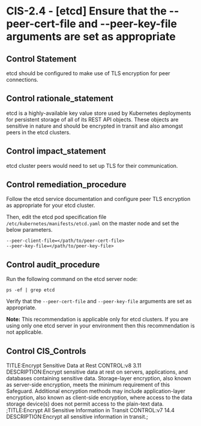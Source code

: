 # CIS-2.4 - \[etcd\] Ensure that the --peer-cert-file and --peer-key-file arguments are set as appropriate

## Control Statement

etcd should be configured to make use of TLS encryption for peer connections.

## Control rationale_statement

etcd is a highly-available key value store used by Kubernetes deployments for persistent storage of all of its REST API objects. These objects are sensitive in nature and should be encrypted in transit and also amongst peers in the etcd clusters.

## Control impact_statement

etcd cluster peers would need to set up TLS for their communication.

## Control remediation_procedure

Follow the etcd service documentation and configure peer TLS encryption as appropriate for your etcd cluster.

Then, edit the etcd pod specification file `/etc/kubernetes/manifests/etcd.yaml` on the master node and set the below parameters.

```
--peer-client-file=</path/to/peer-cert-file>
--peer-key-file=</path/to/peer-key-file>
```

## Control audit_procedure

Run the following command on the etcd server node:

```
ps -ef | grep etcd
```

Verify that the `--peer-cert-file` and `--peer-key-file` arguments are set as appropriate.

**Note:** This recommendation is applicable only for etcd clusters. If you are using only one etcd server in your environment then this recommendation is not applicable.

## Control CIS_Controls

TITLE:Encrypt Sensitive Data at Rest CONTROL:v8 3.11 DESCRIPTION:Encrypt sensitive data at rest on servers, applications, and databases containing sensitive data. Storage-layer encryption, also known as server-side encryption, meets the minimum requirement of this Safeguard. Additional encryption methods may include application-layer encryption, also known as client-side encryption, where access to the data storage device(s) does not permit access to the plain-text data. ;TITLE:Encrypt All Sensitive Information in Transit CONTROL:v7 14.4 DESCRIPTION:Encrypt all sensitive information in transit.;
